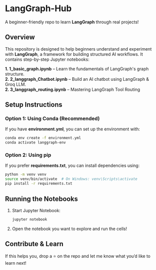# LangGraph-Hub   
A beginner-friendly repo to learn **LangGraph** through real projects!  

## Overview  
This repository is designed to help beginners understand and experiment with **LangGraph**, a framework for building structured AI workflows. It contains step-by-step Jupyter notebooks:  

**1. 1_basic_graph.ipynb** – Learn the fundamentals of LangGraph's graph structure.  
**2. 2_langgraph_Chatbot.ipynb** – Build an AI chatbot using LangGraph & Groq LLM.  
**2. 3_langgraph_routing.ipynb** – Mastering LangGraph Tool Routing

## Setup Instructions  

### Option 1: Using Conda (Recommended)  
If you have **environment.yml**, you can set up the environment with:  

```bash
conda env create -f environment.yml
conda activate langgraph-env
```

### Option 2: Using pip  
If you prefer **requirements.txt**, you can install dependencies using:  

```bash
python -m venv venv
source venv/bin/activate  # On Windows: venv\Scripts\activate
pip install -r requirements.txt
```

## Running the Notebooks  
1. Start Jupyter Notebook:  
   ```bash
   jupyter notebook
   ```
2. Open the notebook you want to explore and run the cells!  

## Contribute & Learn  
If this helps you, drop a ⭐ on the repo and let me know what you’d like to learn next!  

